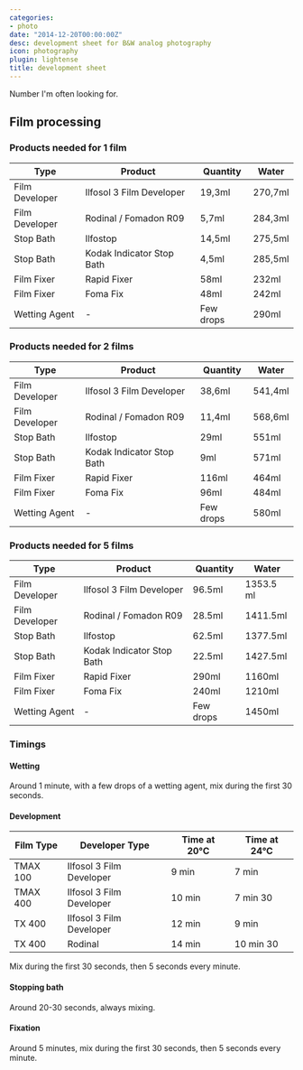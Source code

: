 ```yaml
---
categories:
- photo
date: "2014-12-20T00:00:00Z"
desc: development sheet for B&W analog photography
icon: photography
plugin: lightense
title: development sheet
---
```


Number I'm often looking for.

## Film processing

### Products needed for 1 film

| Type                 | Product                   | Quantity  | Water     |
|----------------------|---------------------------|-----------|-----------|
| Film Developer       | Ilfosol 3 Film Developer  | 19,3ml    | 270,7ml   |
| Film Developer       | Rodinal / Fomadon R09     | 5,7ml     | 284,3ml   |
| Stop Bath            | Ilfostop                  | 14,5ml    | 275,5ml   |
| Stop Bath            | Kodak Indicator Stop Bath | 4,5ml     | 285,5ml   |
| Film Fixer           | Rapid Fixer               | 58ml      | 232ml     |
| Film Fixer           | Foma Fix                  | 48ml      | 242ml     |
| Wetting Agent        | -                         | Few drops | 290ml     |

### Products needed for 2 films

| Type                 | Product                   | Quantity  | Water     |
|----------------------|---------------------------|-----------|-----------|
| Film Developer       | Ilfosol 3 Film Developer  | 38,6ml    | 541,4ml   |
| Film Developer       | Rodinal / Fomadon R09     | 11,4ml    | 568,6ml   |
| Stop Bath            | Ilfostop                  | 29ml      | 551ml     |
| Stop Bath            | Kodak Indicator Stop Bath | 9ml       | 571ml     |
| Film Fixer           | Rapid Fixer               | 116ml     | 464ml     |
| Film Fixer           | Foma Fix                  | 96ml      | 484ml     |
| Wetting Agent        | -                         | Few drops | 580ml     |

### Products needed for 5 films

| Type                 | Product                   | Quantity  | Water     |
|----------------------|---------------------------|-----------|-----------|
| Film Developer       | Ilfosol 3 Film Developer  | 96.5ml    | 1353.5 ml |
| Film Developer       | Rodinal / Fomadon R09     | 28.5ml    | 1411.5ml  |
| Stop Bath            | Ilfostop                  | 62.5ml    | 1377.5ml  |
| Stop Bath            | Kodak Indicator Stop Bath | 22.5ml    | 1427.5ml  |
| Film Fixer           | Rapid Fixer               | 290ml     | 1160ml    |
| Film Fixer           | Foma Fix                  | 240ml     | 1210ml    |
| Wetting Agent        | -                         | Few drops | 1450ml    |

### Timings

#### Wetting

Around 1 minute, with a few drops of a wetting agent, mix during the first 30 seconds.

#### Development

| Film Type            | Developer Type            | Time at 20°C | Time at 24°C |
|----------------------|---------------------------|--------------|--------------|
| TMAX 100             | Ilfosol 3 Film Developer  | 9 min        | 7 min        |
| TMAX 400             | Ilfosol 3 Film Developer  | 10 min       | 7 min 30     |
| TX 400               | Ilfosol 3 Film Developer  | 12 min       | 9 min        |
| TX 400               | Rodinal                   | 14 min       | 10 min 30    |

Mix during the first 30 seconds, then 5 seconds every minute.

#### Stopping bath

Around 20-30 seconds, always mixing.

#### Fixation

Around 5 minutes, mix during the first 30 seconds, then 5 seconds every minute.
